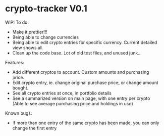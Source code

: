 # crypto-tracker V0.1
WIP!
To do:
* Make it prettier!!!
* Being able to change currencies
* Being able to edit crypto entries for specific currency. Current detailed view shows all.
* Clean up the code base. Lot of old test files, and unused junk..


Features:
* Add different cryptos to account. Custom amounts and purchasing price.
* Edit crypto entry, ie. change original purchase price, or change amount bought.
* See all crypto entries at once, in portfolio details
* See a summarized version on main page, with one entry per crypto (Able to see average purchasing price and holdings in usd)

Known bugs:
* If more than one entry of the same crypto has been made, you can only change the first entry
